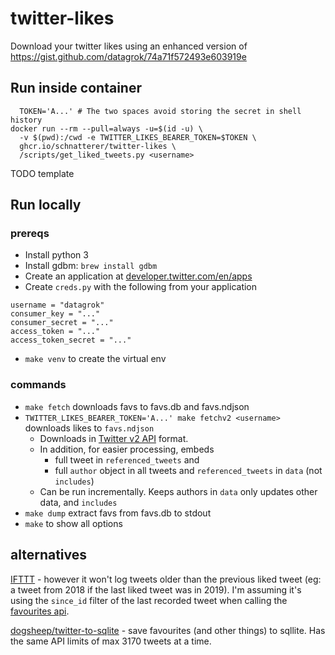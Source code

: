 # twitter-likes

Download your twitter likes using an enhanced version of https://gist.github.com/datagrok/74a71f572493e603919e

## Run inside container

```shell
  TOKEN='A...' # The two spaces avoid storing the secret in shell history
docker run --rm --pull=always -u=$(id -u) \
  -v $(pwd):/cwd -e TWITTER_LIKES_BEARER_TOKEN=$TOKEN \
  ghcr.io/schnatterer/twitter-likes \
  /scripts/get_liked_tweets.py <username>
```

TODO template

## Run locally
### prereqs

- Install python 3
- Install gdbm: `brew install gdbm`
- Create an application at [developer.twitter.com/en/apps](https://developer.twitter.com/en/apps)
- Create `creds.py` with the following from your application

```
username = "datagrok"
consumer_key = "..."
consumer_secret = "..."
access_token = "..."
access_token_secret = "..."
```

- `make venv` to create the virtual env

### commands

* `make fetch` downloads favs to favs.db and favs.ndjson  
* `TWITTER_LIKES_BEARER_TOKEN='A...' make fetchv2 <username>` downloads likes to `favs.ndjson`  
  * Downloads in [Twitter v2 API](https://developer.twitter.com/en/docs/twitter-api/tweets/likes/api-reference/get-users-id-liked_tweets) format.
  * In addition, for easier processing, embeds 
    * full tweet in `referenced_tweets` and
    * full `author` object in all tweets and `referenced_tweets` in `data` (not `includes`)
  * Can be run incrementally. Keeps authors in `data` only updates other data, and `includes`
* `make dump` extract favs from favs.db to stdout  
* `make` to show all options

## alternatives

[IFTTT](https://ifttt.com/applets/113241p-save-the-tweets-you-like-on-twitter-to-a-google-spreadsheet) - however it won't log tweets older than the previous liked tweet (eg: a tweet from 2018 if the last liked tweet was in 2019). I'm assuming it's using the `since_id` filter of the last recorded tweet when calling the [favourites api](https://developer.twitter.com/en/docs/tweets/post-and-engage/api-reference/get-favorites-list).

[dogsheep/twitter-to-sqlite](https://github.com/dogsheep/twitter-to-sqlite) - save favourites (and other things) to sqllite. Has the same API limits of max 3170 tweets at a time.
